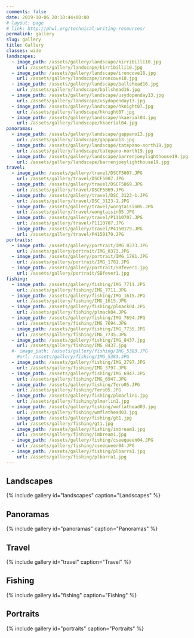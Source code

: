 ```yaml
---
comments: false
date: 2019-10-06 20:10:44+00:00
# layout: page
# link: http://phwl.org/technical-writing-resources/
permalink: gallery
slug: gallery
title: Gallery
classes: wide
landscapes:
  - image_path: /assets/gallery/landscape/kirribilli10.jpg
    url: /assets/gallery/landscape/kirribilli10.jpg
  - image_path: /assets/gallery/landscape/ironcove18.jpg
    url: /assets/gallery/landscape/ironcove18.jpg
  - image_path: /assets/gallery/landscape/ballshead16.jpg
    url: /assets/gallery/landscape/ballshead16.jpg
  - image_path: /assets/gallery/landscape/usydopenday13.jpg
    url: /assets/gallery/landscape/usydopenday13.jpg
  - image_path: /assets/gallery/landscape/hknight07.jpg
    url: /assets/gallery/landscape/hknight07.jpg
  - image_path: /assets/gallery/landscape/hkaerial04.jpg
    url: /assets/gallery/landscape/hkaerial04.jpg
panoramas:
  - image_path: /assets/gallery/landscape/gappano13.jpg
    url: /assets/gallery/landscape/gappano13.jpg
  - image_path: /assets/gallery/landscape/tatepano-north19.jpg
    url: /assets/gallery/landscape/tatepano-north19.jpg
  - image_path: /assets/gallery/landscape/barrenjoeylighthouse19.jpg
    url: /assets/gallery/landscape/barrenjoeylighthouse19.jpg
travel:
  - image_path: /assets/gallery/travel/DSCF5007.JPG
    url: /assets/gallery/travel/DSCF5007.JPG
  - image_path: /assets/gallery/travel/DSCF5869.JPG
    url: /assets/gallery/travel/DSCF5869.JPG
  - image_path: /assets/gallery/travel/DSC_3123-1.JPG
    url: /assets/gallery/travel/DSC_3123-1.JPG
  - image_path: /assets/gallery/travel/wongtaisin05.JPG
    url: /assets/gallery/travel/wongtaisin05.JPG
  - image_path: /assets/gallery/travel/P1110707.JPG
    url: /assets/gallery/travel/P1110707.JPG
  - image_path: /assets/gallery/travel/P4150179.JPG
    url: /assets/gallery/travel/P4150179.JPG
portraits:
  - image_path: /assets/gallery/portrait/IMG_0373.JPG
    url: /assets/gallery/portrait/IMG_0373.JPG
  - image_path: /assets/gallery/portrait/IMG_1781.JPG
    url: /assets/gallery/portrait/IMG_1781.JPG
  - image_path: /assets/gallery/portrait/SBfever1.jpg
    url: /assets/gallery/portrait/SBfever1.jpg
fishing:
  - image_path: /assets/gallery/fishing/IMG_7711.JPG
    url: /assets/gallery/fishing/IMG_7711.JPG
  - image_path: /assets/gallery/fishing/IMG_1615.JPG
    url: /assets/gallery/fishing/IMG_1615.JPG
  - image_path: /assets/gallery/fishing/plmack04.JPG
    url: /assets/gallery/fishing/plmack04.JPG
  - image_path: /assets/gallery/fishing/IMG_7694.JPG
    url: /assets/gallery/fishing/IMG_7694.JPG
  - image_path: /assets/gallery/fishing/IMG_7735.JPG
    url: /assets/gallery/fishing/IMG_7735.JPG
  - image_path: /assets/gallery/fishing/IMG_8437.jpg
    url: /assets/gallery/fishing/IMG_8437.jpg
  #- image_path: /assets/gallery/fishing/IMG_5383.JPG
    #url: /assets/gallery/fishing/IMG_5383.JPG
  - image_path: /assets/gallery/fishing/IMG_3797.JPG
    url: /assets/gallery/fishing/IMG_3797.JPG
  - image_path: /assets/gallery/fishing/IMG_6947.JPG
    url: /assets/gallery/fishing/IMG_6947.JPG
  - image_path: /assets/gallery/fishing/Tero05.JPG
    url: /assets/gallery/fishing/Tero05.JPG
  - image_path: /assets/gallery/fishing/plmarlin1.jpg
    url: /assets/gallery/fishing/plmarlin1.jpg
  - image_path: /assets/gallery/fishing/wmflathead03.jpg
    url: /assets/gallery/fishing/wmflathead03.jpg
  - image_path: /assets/gallery/fishing/gt1.jpg
    url: /assets/gallery/fishing/gt1.jpg
  - image_path: /assets/gallery/fishing/imbream1.jpg
    url: /assets/gallery/fishing/imbream1.jpg
  - image_path: /assets/gallery/fishing/cseequeen04.JPG
    url: /assets/gallery/fishing/cseequeen04.JPG
  - image_path: /assets/gallery/fishing/plbarra1.jpg
    url: /assets/gallery/fishing/plbarra1.jpg
---
```


## Landscapes
{% include gallery id="landscapes" caption="Landscapes" %}

## Panoramas
{% include gallery id="panoramas" caption="Panoramas" %}

## Travel
{% include gallery id="travel" caption="Travel" %}

## Fishing
{% include gallery id="fishing" caption="Fishing" %}

## Portraits
{% include gallery id="portraits" caption="Portraits" %}
